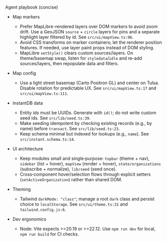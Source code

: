 Agent playbook (concise)

- Map markers
  - Prefer MapLibre-rendered layers over DOM markers to avoid zoom drift. Use a GeoJSON `source` + `circle` layers for pins and a separate highlight layer filtered by id. See `src/ui/mapView.ts:96`.
  - Avoid CSS transforms on marker containers; let the renderer position features. If needed, use layer paint props instead of DOM styling.
  - MapLibre `setStyle()` clears custom sources/layers. On theme/basemap swap, listen for `styledata`/`idle` and re-add sources/layers, then repopulate data and filters.

- Map config
  - Use a light street basemap (Carto Positron GL) and center on Tulsa. Disable rotation for predictable UX. See `src/ui/mapView.ts:17` and `src/ui/mapView.ts:111`.

- InstantDB data
  - Entity ids must be UUIDs. Generate with `id()`; do not write custom seed ids. See `src/lib/seed.ts:39`.
  - Make seeding idempotent by checking existing records (e.g., by name) before `transact`. See `src/lib/seed.ts:23`.
  - Keep schema minimal but indexed for lookups (e.g., `name`). See `src/instant.schema.ts:14`.

- UI architecture
  - Keep modules small and single‑purpose: `topbar` (theme + nav), `sidebar` (list + hover), `mapView` (render + hover), `state/organizations` (subscribe + normalize), `lib/seed` (seed once).
  - Cross‑component hover/selection flows through explicit setters (`setActiveOrganization`) rather than shared DOM.

- Theming
  - Tailwind `darkMode: "class"`; manage a root `dark` class and persist choice to `localStorage`. See `src/ui/theme.ts:31` and `tailwind.config.js:6`.

- Dev ergonomics
  - Node: Vite expects >=20.19 or >=22.12. Use `npm run dev` for local, `npm run build` for CI checks.
